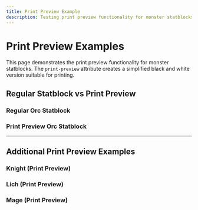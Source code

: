 ```yaml
---
title: Print Preview Example
description: Testing print preview functionality for monster statblocks
---
```


# Print Preview Examples

This page demonstrates the print preview functionality for monster statblocks. The `print-preview` attribute creates a simplified black and white version suitable for printing.

## Regular Statblock vs Print Preview

### Regular Orc Statblock
<monster-statblock monster-key="orc" hide-buttons="true"></monster-statblock>

### Print Preview Orc Statblock
<monster-statblock monster-key="orc" print-preview="true" hide-buttons="true"></monster-statblock>

---

## Additional Print Preview Examples

### Knight (Print Preview)
<monster-statblock monster-key="knight" print-preview="true" hide-buttons="true"></monster-statblock>

### Lich (Print Preview)
<monster-statblock monster-key="lich" print-preview="true" hide-buttons="true"></monster-statblock>

### Mage (Print Preview)
<monster-statblock monster-key="mage" print-preview="true" hide-buttons="true"></monster-statblock>